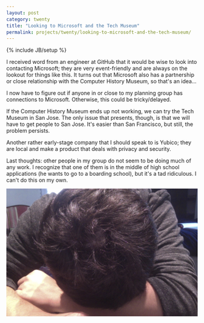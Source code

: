 ```yaml
---
layout: post
category: twenty
title: "Looking to Microsoft and the Tech Museum"
permalink: projects/twenty/looking-to-microsoft-and-the-tech-museum/
---
```

{% include JB/setup %}

I received word from an engineer at GitHub that it would be wise to look into contacting Microsoft; they are very event-friendly and are always on the lookout for things like this. It turns out that Microsoft also has a partnership or close relationship with the Computer History Museum, so that's an idea...

I now have to figure out if anyone in or close to my planning group has connections to Microsoft. Otherwise, this could be tricky/delayed.

If the Computer History Museum ends up not working, we can try the Tech Museum in San Jose. The only issue that presents, though, is that we will have to get people to San Jose. It's easier than San Francisco, but still, the problem persists.

Another rather early-stage company that I should speak to is Yubico; they are local and make a product that deals with privacy and security.

Last thoughts: other people in my group do not seem to be doing much of any work. I recognize that one of them is in the middle of high school applications (he wants to go to a boarding school), but it's a tad ridiculous. I can't do this on my own.

<div class="row-fluid">
  <div class="span10 offset1 inline-photo">
    <img src="/assets/img/projects/twenty/head_desk.jpg" />
  </div>
</div>
